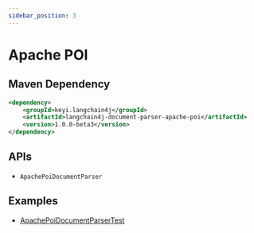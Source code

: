 ```yaml
---
sidebar_position: 3
---
```


# Apache POI


## Maven Dependency

```xml
<dependency>
    <groupId>keyi.langchain4j</groupId>
    <artifactId>langchain4j-document-parser-apache-poi</artifactId>
    <version>1.0.0-beta3</version>
</dependency>
```


## APIs

- `ApachePoiDocumentParser`


## Examples

- [ApachePoiDocumentParserTest](https://github.com/langchain4j/langchain4j/blob/main/document-parsers/langchain4j-document-parser-apache-poi/src/test/java/dev/langchain4j/data/document/parser/apache/poi/ApachePoiDocumentParserTest.java)
